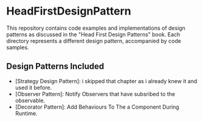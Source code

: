 # HeadFirstDesignPattern

This repository contains code examples and implementations of design patterns as discussed in the "Head First Design Patterns" book. Each directory represents a different design pattern, accompanied by code samples.

## Design Patterns Included
- [Strategy Design Pattern]: i skipped that chapter as i already knew it and used it before.
- [Observer Pattern]: Notify Observers that have subsribed to the observable.
- [Decorator Pattern]: Add Behaviours To The a Component During Runtime.
